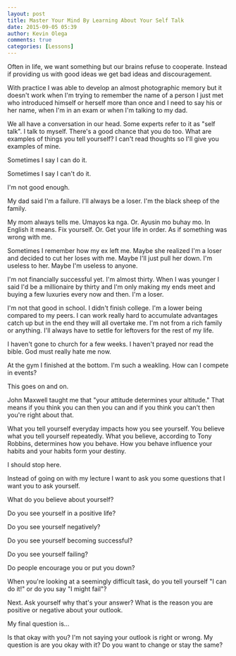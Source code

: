 ```yaml
---
layout: post
title: Master Your Mind By Learning About Your Self Talk
date: 2015-09-05 05:39
author: Kevin Olega
comments: true
categories: [Lessons]
---
```

Often in life, we want something but our brains refuse to cooperate. Instead if providing us with good ideas we get bad ideas and discouragement.&nbsp;

With practice I was able to develop an almost photographic memory but it doesn't work when I'm trying to remember the name of a person I just met who introduced himself or herself more than once and I need to say his or her name, when I'm in an exam or when I'm talking to my dad.&nbsp;

We all have a conversation in our head. Some experts refer to it as "self talk". I talk to myself. There's a good chance that you do too. What are examples of things you tell yourself? I can't read thoughts so I'll give you examples of mine.&nbsp;

Sometimes I say I can do it.&nbsp;

Sometimes I say I can't do it.&nbsp;

I'm not good enough.&nbsp;

My dad said I'm a failure. I'll always be a loser. I'm the black sheep of the family.&nbsp;

My mom always tells me. Umayos ka nga. Or. Ayusin mo buhay mo. In English it means. Fix yourself. Or. Get your life in order. As if something was wrong with me.&nbsp;

Sometimes I remember how my ex left me. Maybe she realized I'm a loser and decided to cut her loses with me. Maybe I'll just pull her down. I'm useless to her. Maybe I'm useless to anyone.&nbsp;

I'm not financially successful yet. I'm almost thirty. When I was younger I said I'd be a millionaire by thirty and I'm only making my ends meet and buying a few luxuries every now and then. I'm a loser.

I'm not that good in school. I didn't finish college. I'm a lower being compared to my peers. I can work really hard to accumulate advantages catch up but in the end they will all overtake me. I'm not from a rich family or anything. I'll always have to settle for leftovers for the rest of my life.&nbsp;

I haven't gone to church for a few weeks. I haven't prayed nor read the bible. God must really hate me now.&nbsp;

At the gym I finished at the bottom. I'm such a weakling. How can I compete in events?

This goes on and on.&nbsp;

John Maxwell taught me that "your attitude determines your altitude." That means if you think you can then you can and if you think you can't then you're right about that.&nbsp;

What you tell yourself everyday impacts how you see yourself. You believe what you tell yourself repeatedly. What you believe, according to Tony Robbins, determines how you behave. How you behave influence your habits and your habits form your destiny.&nbsp;

I should stop here.&nbsp;

Instead of going on with my lecture I want to ask you some questions that I want you to ask yourself.&nbsp;

What do you believe about yourself?

Do you see yourself in a positive life?

Do you see yourself negatively?

Do you see yourself becoming successful?&nbsp;

Do you see yourself failing?

Do people encourage you or put you down?

When you're looking at a seemingly difficult task, do you tell yourself "I can do it!" or do you say "I might fail"?

Next. Ask yourself why that's your answer? What is the reason you are positive or negative about your outlook.

My final question is...

Is that okay with you? I'm not saying your outlook is right or wrong. My question is are you okay with it? Do you want to change or stay the same?
